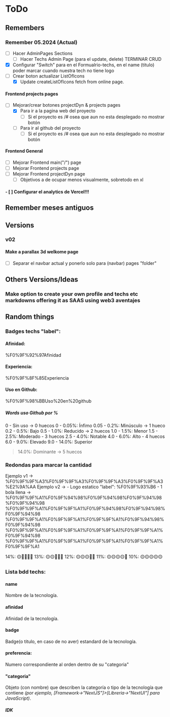 # ToDo
## Remembers
### Remember 05.2024 (Actual)

- [ ] Hacer AdminPages Sections
    - [ ] Hacer Techs Admin Page (para el update, delete) TERMINAR CRUD

- [x] Configurar "Switch" para en el Formualrio-techs, en el name (titulo) poder marcar cuando nuestra tech no tiene logo
- [ ] Crear boton actualizar ListOfIcons
    - [x] Update createListOfIcons fetch from online page.

#### Frontend projects pages
- [ ] Mejorar/crear botones projectDyn & projects pages
    - [x] Para ir a la pagina web del proyecto
        - [ ] Si el proyecto es /# osea que aun no esta desplegado no mostrar botón
    - [ ] Para ir al github del proyecto
        - [ ] Si el proyecto es /# osea que aun no esta desplegado no mostrar botón
#### Frontend General
- [ ] Mejorar Frontend main("/") page
- [ ] Mejorar Frontend projects page
- [ ] Mejorar Frontend projectDyn page
    - [ ] Objetivos a de ocupar menos visualmente, sobretodo en xl

#### - [ ] Configurar el analytics de Vercel!!!


## Remember meses antiguos
## Versions
###  v02

#### Make a parallax 3d welkome page
- [ ] Separar el navbar actual y ponerlo solo para (navbar) pages "folder"

## Others Versions/Ideas

### Make option to create your own profile and techs etc markdowns offering it as SAAS using web3 aventajes






## Random things

### Badges techs "label":

#### Afinidad: 
%F0%9F%92%97Afinidad
#### Experiencia:
%F0%9F%8F%85Experiencia
#### Uso en Github:
%F0%9F%98%BBUso%20en%20github
##### Words uso Github por %
0 - Sin uso -> 0 huecos
0 - 0.05%: Ínfimo
0.05 - 0.2%: Minúsculo -> 1 hueco
0.2 - 0.5%: Bajo 
0.5 - 1.0%: Reducido -> 2 huecos
1.0 - 1.5%: Menor 
1.5 - 2.5%: Moderado - 3 huecos
2.5 - 4.0%: Notable 
4.0 - 6.0%: Alto - 4 huecos
6.0 - 9.0%: Elevado
9.0 - 14.0%: Superior
>14.0%: Dominante -> 5 huecos

### Redondas para marcar la cantidad
Ejemplo v1 -> %F0%9F%9F%A3%F0%9F%9F%A3%F0%9F%9F%A3%F0%9F%9F%A3%E2%9A%AA
Ejemplo v2 ->
    - Logo estatico "label": %F0%9F%93%B6
    - 1 bola llena -> %F0%9F%9F%A1%F0%9F%94%98%F0%9F%94%98%F0%9F%94%98%F0%9F%94%98
    %F0%9F%9F%A1%F0%9F%9F%A1%F0%9F%94%98%F0%9F%94%98%F0%9F%94%98
    %F0%9F%9F%A1%F0%9F%9F%A1%F0%9F%9F%A1%F0%9F%94%98%F0%9F%94%98
    %F0%9F%9F%A1%F0%9F%9F%A1%F0%9F%9F%A1%F0%9F%9F%A1%F0%9F%94%98
    %F0%9F%9F%A1%F0%9F%9F%A1%F0%9F%9F%A1%F0%9F%9F%A1%F0%9F%9F%A1



14%: 🟡🔘🔘🔘🔘
13%: 🟡🟡🔘🔘🔘
12%: 🟡🟡🟡🔘🔘
11%: 🟡🟡🟡🟡🔘
10%: 🟡🟡🟡🟡🟡

### Lista bdd techs:

#### name
Nombre de la tecnología.
#### afinidad
Afinidad de la tecnología.
#### badge
Badge(o titulo, en caso de no aver) estandard de la tecnología.
<!-- descripcion: Descripción breve de la tecnología (opcional). -->
#### preferencia: 
Numero correspondiente al orden dentro de su "categoria"
#### "categoria"
Objeto (con nombre) que describen la categoría o tipo de la tecnología que contiene _(por ejemplo, [Framework->"NextJS"]>[Libreria->"NextUI"] para JavaScript)_.






##### IDK